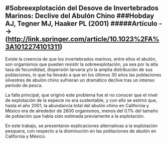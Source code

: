 #Sobreexplotación del Desove de Invertebrados Marinos: Declive del Abulón Chino 
###Hobday AJ, Tegner MJ, Haaker PL (2001)
#####Artículo --> (http://link.springer.com/article/10.1023%2FA%3A1012274101311)
----------
Existe la creencia de que los invertebrados marinos, entre ellos el abulón, son organismos que pueden resistir la sobreexplotación, ya sea por la alta tasa de fecundidad, dispersión larvaria y/o la amplia distribución de sus poblaciones, lo que ha llevado a que en los últimos 30 años las poblaciones silvestres de abulón chino sufrieran un dramático declive tras un intenso período de pesca.

La falla principal, que originó este problema fue el no conocer que el nivel de explotación de la especie no era sustentable, y con ello se estimó que, hasta el año 2001, la abundancia total del abulón chino en California y México era de alrededor de 2600 organismos, menos del 0.1% del tamaño de población que había sido estimada previamente a la explotación.

En este trabajo, se presentaron explicaciones alternativas a la explotación pesquera, con respecto a la disminución en las poblaciones de abulón en California y México.

